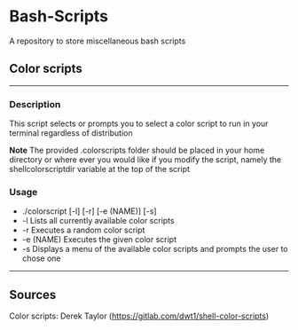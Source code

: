 # Bash-Scripts
A repository to store miscellaneous bash scripts  

## Color scripts
___
### Description
This script selects or prompts you to select a color script to run in your terminal regardless of distribution

**Note** The provided .colorscripts folder should be placed in your home directory or where ever you would like if you modify the script, namely the shellcolorscriptdir variable at the top of the script

### Usage
   -  ./colorscript [-l] [-r] [-e (NAME)] [-s]
   -  -l Lists all currently available color scripts
   -  -r Executes a random color script
   -  -e (NAME) Executes the given color script
   -  -s Displays a menu of the available color scripts and prompts the user to chose one
___

## Sources
Color scripts: Derek Taylor (https://gitlab.com/dwt1/shell-color-scripts)
